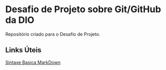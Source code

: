 # Desafio de Projeto sobre Git/GitHub da DIO
Repositório criado para o Desafio de Projeto.

## Links Úteis
[Sintaxe Basica MarkDown](https://www.markdownguide.org/basic-syntax/)
